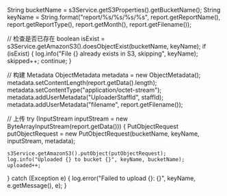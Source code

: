 String bucketName = s3Service.getS3Properties().getBucketName();
String keyName = String.format("report/%s/%s/%s/%s",
        report.getReportName(), report.getReportType(), report.getMonth(), report.getFilename());

// 检查是否已存在
boolean isExist = s3Service.getAmazonS3().doesObjectExist(bucketName, keyName);
if (isExist) {
    log.info("File {} already exists in S3, skipping", keyName);
    skipped++;
    continue;
}

// 构建 Metadata
ObjectMetadata metadata = new ObjectMetadata();
metadata.setContentLength(report.getData().length);
metadata.setContentType("application/octet-stream");
metadata.addUserMetadata("UploaderStaffId", staffId);
metadata.addUserMetadata("filename", report.getFilename());

// 上传
try (InputStream inputStream = new ByteArrayInputStream(report.getData())) {
    PutObjectRequest putObjectRequest =
            new PutObjectRequest(bucketName, keyName, inputStream, metadata);

    s3Service.getAmazonS3().putObject(putObjectRequest);
    log.info("Uploaded {} to bucket {}", keyName, bucketName);
    uploaded++;
} catch (Exception e) {
    log.error("Failed to upload {}: {}", keyName, e.getMessage(), e);
}
